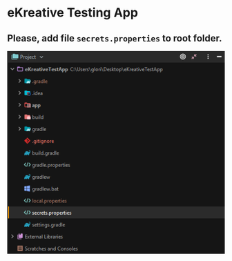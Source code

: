 # eKreative Testing App

## Please, add file `secrets.properties` to root folder.

![Alt-text](screen_directory.png)
